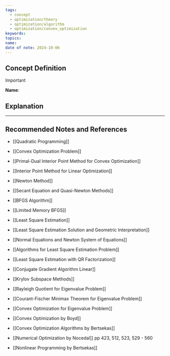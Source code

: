 ```yaml
---
tags:
  - concept
  - optimization/theory
  - optimization/algorithm
  - optimization/convex_optimization
keywords: 
topics: 
name: 
date of note: 2024-10-06
---
```


## Concept Definition

>[!important]
>**Name**: 



## Explanation





-----------
##  Recommended Notes and References


- [[Quadratic Programming]]
- [[Convex Optimization Problem]]

- [[Primal-Dual Interior Point Method for Convex Optimization]]
- [[Interior Point Method for Linear Optimization]]
- [[Newton Method]]
- [[Secant Equation and Quasi-Newton Methods]]
- [[BFGS Algorithm]]
- [[Limited Memory BFGS]]

- [[Least Square Estimation]]
- [[Least Square Estimation Solution and Geometric Interpretation]]
- [[Normal Equations and Newton System of Equations]]
- [[Algorithms for Least Square Estimation Problem]]
- [[Least Square Estimation with QR Factorization]]
- [[Conjugate Gradient Algorithm Linear]]
- [[Krylov Subspace Methods]]


- [[Rayleigh Quotient for Eigenvalue Problem]]
- [[Courant-Fischer Minimax Theorem for Eigenvalue Problem]]
- [[Convex Optimization for Eigenvalue Problem]]


- [[Convex Optimization by Boyd]]
- [[Convex Optimization Algorithms by Bertsekas]]
- [[Numerical Optimization by Nocedal]] pp 423, 512, 523, 529 - 560
- [[Nonlinear Programming by Bertsekas]] 